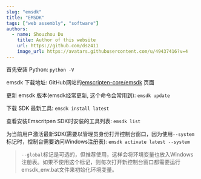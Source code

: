 ```yaml
---
slug: "emsdk"
title: "EMSDK"
tags: ["web assembly", "software"]
authors:
  - name: Shouzhou Du
    title: Author of this website
    url: https://github.com/dsz411
    image_url: https://avatars.githubusercontent.com/u/49437416?v=4
---
```


首先安装 Python: `python -V`

emsdk 下载地址: GitHub网站的[emscripten-core/emsdk](https://github.com/emscripten-core/emsdk) 页面

更新 emsdk 版本(emsdk经常更新, 这个命令会常用到): `emsdk update`

下载 SDK 最新工具: `emsdk install latest`

查看安装Emscritpen SDK时安装的工具列表: `emsdk list`

为当前用户激活最新SDK(需要以管理员身份打开控制台窗口，因为使用`--system`标记时，控制台需要访问Windows注册表): `emsdk activate latest --system`

> `--global`标记是可选的，但推荐使用，这样会将环境变量也放入Windows注册表。如果不使用这个标记，则每次打开新控制台窗口都需要运行emsdk_env.bat文件来初始化环境变量。
